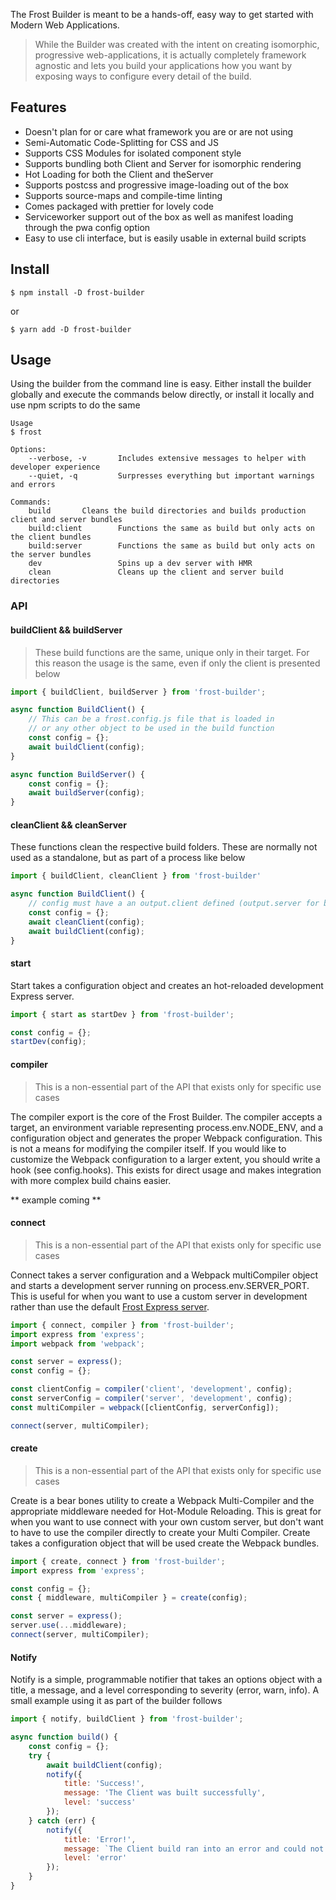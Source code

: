 The Frost Builder is meant to be a hands-off, easy way to get started with Modern Web Applications.

> While the Builder was created with the intent on creating isomorphic, progressive web-applications, it is actually completely framework agnostic and lets you build your applications how you want by exposing ways to configure every detail of the build.

## Features

- Doesn't plan for or care what framework you are or are not using
- Semi-Automatic Code-Splitting for CSS and JS
- Supports CSS Modules for isolated component style
- Supports bundling both Client and Server for isomorphic rendering
- Hot Loading for both the Client and theServer
- Supports postcss and progressive image-loading out of the box
- Supports source-maps and compile-time linting
- Comes packaged with prettier for lovely code
- Serviceworker support out of the box as well as manifest loading through the pwa config option
- Easy to use cli interface, but is easily usable in external build scripts

## Install
```console
$ npm install -D frost-builder
```

or
```console
$ yarn add -D frost-builder
```

## Usage

Using the builder from the command line is easy. Either install the builder globally and execute the commands below directly, or install it locally and use npm scripts to do the same

```
Usage
$ frost

Options:
    --verbose, -v  		Includes extensive messages to helper with developer experience  
    --quiet, -q  		Surpresses everything but important warnings and errors

Commands:
    build  		Cleans the build directories and builds production client and server bundles
    build:client        Functions the same as build but only acts on the client bundles
    build:server        Functions the same as build but only acts on the server bundles
    dev                 Spins up a dev server with HMR
    clean               Cleans up the client and server build directories
```

### API

#### buildClient && buildServer

> These build functions are the same, unique only in their target. For this reason the usage is the same, even if only the client is presented below

```js
import { buildClient, buildServer } from 'frost-builder';

async function BuildClient() {
    // This can be a frost.config.js file that is loaded in
    // or any other object to be used in the build function
    const config = {};
    await buildClient(config);
}

async function BuildServer() {
    const config = {};
    await buildServer(config);
}
```

#### cleanClient && cleanServer

These functions clean the respective build folders. These are normally not used as a standalone, but as part of a process like below

```js
import { buildClient, cleanClient } from 'frost-builder'

async function BuildClient() {
    // config must have a an output.client defined (output.server for buildServer)
    const config = {};
    await cleanClient(config);
    await buildClient(config);
}
```

#### start

Start takes a configuration object and creates an hot-reloaded development Express server.

```js
import { start as startDev } from 'frost-builder';

const config = {};
startDev(config);
```

#### compiler

> This is a non-essential part of the API that exists only for specific use cases

The compiler export is the core of the Frost Builder. The compiler accepts a target, an environment variable representing process.env.NODE_ENV, and a configuration object and generates the proper Webpack configuration. This is not a means for modifying the compiler itself. If you would like to customize the Webpack configuration to a larger extent, you should write a hook (see config.hooks). This exists for direct usage and makes integration with more complex build chains easier.

** example coming **

#### connect

> This is a non-essential part of the API that exists only for specific use cases

Connect takes a server configuration and a Webpack multiCompiler object and starts a development server running on process.env.SERVER_PORT. This is useful for when you want to use a custom server in development rather than use the default [Frost Express server](https://github.com/Bashkir15/frost/tree/master/packages/frost-express).

```js
import { connect, compiler } from 'frost-builder';
import express from 'express';
import webpack from 'webpack';

const server = express();
const config = {};

const clientConfig = compiler('client', 'development', config);
const serverConfig = compiler('server', 'development', config);
const multiCompiler = webpack([clientConfig, serverConfig]);

connect(server, multiCompiler);
```

#### create

> This is a non-essential part of the API that exists only for specific use cases

Create is a bear bones utility to create a Webpack Multi-Compiler and the appropriate middleware needed for Hot-Module Reloading. This is great for when you want to use connect with your own custom server, but don't want to have to use the compiler directly to create your Multi Compiler. Create takes a configuration object that will be used create the Webpack bundles.

```js
import { create, connect } from 'frost-builder';
import express from 'express';

const config = {};
const { middleware, multiCompiler } = create(config);

const server = express();
server.use(...middleware);
connect(server, multiCompiler);
```

#### Notify

Notify is a simple, programmable notifier that takes an options object with a title, a message, and a level corresponding to severity (error, warn, info). A small example using it as part of the builder follows

```js
import { notify, buildClient } from 'frost-builder';

async function build() {
    const config = {};
    try {
        await buildClient(config);
        notify({
            title: 'Success!',
            message: 'The Client was built successfully',
            level: 'success'
        });
    } catch (err) {
        notify({
            title: 'Error!',
            message: `The Client build ran into an error and could not proceed \n\n ${err}`,
            level: 'error'
        });
    }
}
```
